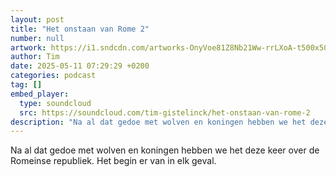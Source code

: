 ```yaml
---
layout: post
title: "Het onstaan van Rome 2"
number: null
artwork: https://i1.sndcdn.com/artworks-OnyVoe81Z8Nb21Ww-rrLXoA-t500x500.png
author: Tim
date: 2025-05-11 07:29:29 +0200
categories: podcast
tag: []
embed_player:
  type: soundcloud
  src: https://soundcloud.com/tim-gistelinck/het-onstaan-van-rome-2
description: "Na al dat gedoe met wolven en koningen hebben we het deze keer over de Romeinse republiek."
---
```

Na al dat gedoe met wolven en koningen hebben we het deze keer over de Romeinse republiek. Het begin er van in elk geval.